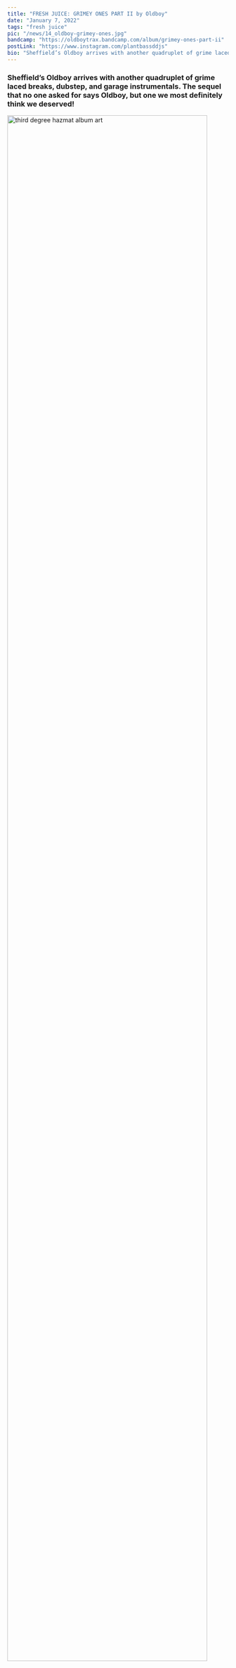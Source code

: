 ```yaml
---
title: "FRESH JUICE: GRIMEY ONES PART II by Oldboy"
date: "January 7, 2022"
tags: "fresh juice"
pic: "/news/14_oldboy-grimey-ones.jpg"
bandcamp: "https://oldboytrax.bandcamp.com/album/grimey-ones-part-ii"
postLink: "https://www.instagram.com/plantbassddjs"
bio: "Sheffield’s Oldboy arrives with another quadruplet of grime laced breaks, dubstep, and garage instrumentals..."
---
```


### Sheffield’s Oldboy arrives with another quadruplet of grime laced breaks, dubstep, and garage instrumentals. The sequel that no one asked for says Oldboy, but one we most definitely think we deserved!

<img src="/news/14_oldboy.jpg" alt="third degree hazmat album art" width="95%" />

The initial ‘Grimey Ones’ effort (listen: https://oldboytrax.bandcamp.com/album/grimey-ones) caught our attention last summer along with the ridiculous 128kpbs releases that the steel city based artist fronts with mates Phasmid, Xander, Papa Nugs, and Longeez, have firmly put Oldboy on our release radar.
(Listen: https://128kbps.bandcamp.com/album/now-thats-what-i-call-c-pyright-infringement-128)

Grimey Ones Part II introduces itself with a dark and shuffling dubstep effort in the shape of ‘LUV U’, which maintains a groove throughout with its consistent breaks and snappy voiceovers. Lead single ‘LOOSE SHELLS’ runs riot with a chippy 2 step rhythm that overlaps with Flowdan’s ‘Shell A Verse’ for a truly mad ting!

‘TOO MANY CLANGS’ brings a heavy wobble fit enough to disturb any soundsystem which is given a helping hand from a Wiley classic. Closing out this 4 track triumph is ‘CREEPIN THRU THE JUNGLE’ which rolls an ear tingling, destructive break that stutters against more familiar souped up grime lyrics.

The EP is available to stream and purchase on Bandcamp now. Here’s hoping we are treated to more tuff trax from Oldboy and the growingly dominable UK midlands scene throughout 2022 and beyond.

Buy & Listen here: https://oldboytrax.bandcamp.com/album/grimey-ones-part-ii
